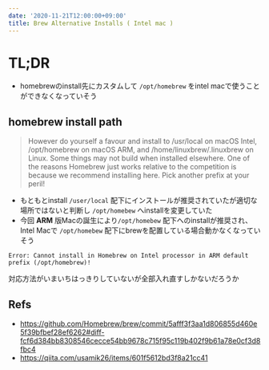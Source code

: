 ```yaml
---
date: '2020-11-21T12:00:00+09:00'
title: Brew Alternative Installs ( Intel mac )
---
```


# TL;DR

- homebrewのinstall先にカスタムして `/opt/homebrew` をintel macで使うことができなくなっていそう

## homebrew install path

> However do yourself a favour and install to /usr/local on macOS Intel, /opt/homebrew on macOS ARM, and /home/linuxbrew/.linuxbrew on Linux. Some things may not build when installed elsewhere. One of the reasons Homebrew just works relative to the competition is because we recommend installing here. Pick another prefix at your peril!

- もともとinstall `/user/local` 配下にインストールが推奨されていたが適切な場所ではないと判断し `/opt/homebew` へinstallを変更していた
- 今回 **ARM** 版Macの誕生により`/opt/homebew` 配下へのinstallが推奨され、 Intel Macで `/opt/homebew` 配下にbrewを配置している場合動かなくなっていそう

```
Error: Cannot install in Homebrew on Intel processor in ARM default prefix (/opt/homebrew)!
```

対応方法がいまいちはっきりしていないが全部入れ直すしかないだろうか

## Refs

- https://github.com/Homebrew/brew/commit/5afff3f3aa1d806855d460e5f39bfbef28ef6262#diff-fcf6d384bb8308546cecce54bb9678c715f95c119b402f9b61a78e0cf3d8fbc4
- https://qiita.com/usamik26/items/601f5612bd3f8a21cc41
